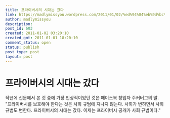 ```yaml
---
title: 프라이버시의 시대는 갔다
link: https://madlymissyou.wordpress.com/2011/01/02/%ed%94%84%eb%9d%bc%ec%9d%b4%eb%b2%84%ec%8b%9c%ec%9d%98-%ec%8b%9c%eb%8c%80%eb%8a%94-%ea%b0%94%eb%8b%a4/
author: madlymissyou
description: 
post_id: 603
created: 2011-01-02 03:20:10
created_gmt: 2011-01-01 18:20:10
comment_status: open
status: publish
post_type: post
layout: post
---
```


# 프라이버시의 시대는 갔다

작년에 신문에서 본 것 중에 가장 인상적이었던 것은 페이스북 창업자 주커버그의 말. "프라이버시를 보호해야 한다는 것은 사회 규범에 지나지 않는다. 사회가 변하면서 사회 규범도 변한다. 프라이버시의 시대는 갔다. 이제는 프라이버시 공개가 사회 규범이다."